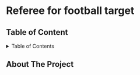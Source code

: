 # Referee for football target

## Table of Content
<!-- TABLE OF CONTENTS -->
<details>
  <summary>Table of Contents</summary>
</details>

## About The Project
